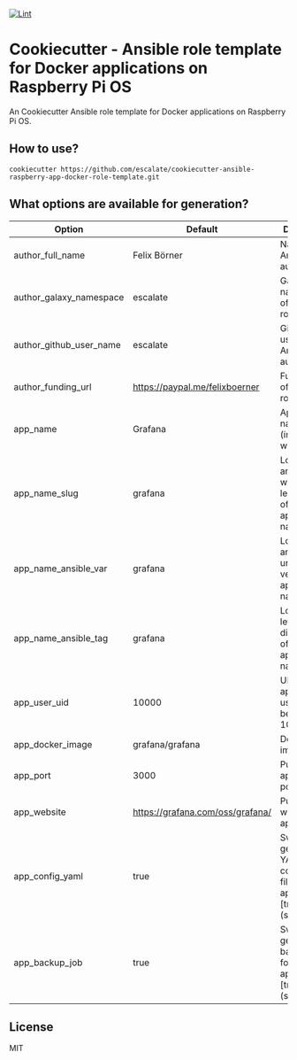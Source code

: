 [![Lint](https://github.com/escalate/cookiecutter-ansible-raspberry-app-docker-role-template/actions/workflows/lint.yml/badge.svg?branch=master&event=push)](https://github.com/escalate/cookiecutter-ansible-raspberry-app-docker-role-template/actions/workflows/lint.yml)

# Cookiecutter - Ansible role template for Docker applications on Raspberry Pi OS

An Cookiecutter Ansible role template for Docker applications on Raspberry Pi OS.

## How to use?

```
cookiecutter https://github.com/escalate/cookiecutter-ansible-raspberry-app-docker-role-template.git
```

## What options are available for generation?

| Option                  | Default                          | Description |
| ----------------------- | -------------------------------- | ----------- |
| author_full_name        | Felix Börner                     | Name of the Ansible role author |
| author_galaxy_namespace | escalate                         | Galaxy namespace of Ansible role author |
| author_github_user_name | escalate                         | Github username of Ansible role author |
| author_funding_url      | https://paypal.me/felixboerner   | Funding URL of Ansible role author |
| app_name                | Grafana                          | Application name (including whitespaces) |
| app_name_slug           | grafana                          | Lowercase and whitespace-less version of application name |
| app_name_ansible_var    | grafana                          | Lowercase and underscore version of application name |
| app_name_ansible_tag    | grafana                          | Lowercase, letter and digits version of application name |
| app_user_uid            | 10000                            | UID of application user (must be above 10000) |
| app_docker_image        | grafana/grafana                  | Docker Hub image name |
| app_port                | 3000                             | Published application port |
| app_website             | https://grafana.com/oss/grafana/ | Public website of application |
| app_config_yaml         | true                             | Switch to generate YAML configuration file for application [true, false] (str) |
| app_backup_job          | true                             | Switch to generate backup job for application [true, false] (str) |

## License

MIT
